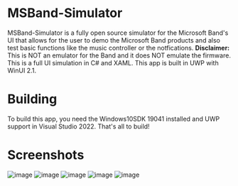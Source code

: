 # MSBand-Simulator
MSBand-Simulator is a fully open source simulator for the Microsoft Band's UI that allows for the user to demo the Microsoft Band products and also test basic functions like the music controller or the notfications. **Disclaimer:** This is NOT an emulator for the Band and it does NOT emulate the firmware. This is a full UI simulation in C# and XAML. This app is built in UWP with WinUI 2.1.

# Building
To build this app, you need the Windows10SDK 19041 installed and UWP support in Visual Studio 2022. That's all to build!

# Screenshots
![image](https://user-images.githubusercontent.com/83825746/188160224-fa26e31f-c9c9-4d78-b014-d22aa63d229b.png)
![image](https://user-images.githubusercontent.com/83825746/188160334-c12a2c2a-99db-4d31-be10-5bccd119e5e6.png)
![image](https://user-images.githubusercontent.com/83825746/190008353-0c24485a-fb8c-4374-82cc-82652fee109e.png)
![image](https://user-images.githubusercontent.com/83825746/190008390-680f6c8f-f751-4e19-8119-a02581704da3.png)
![image](https://user-images.githubusercontent.com/83825746/190008465-203b1537-00a8-4769-935f-47fc19b4c8b4.png)

